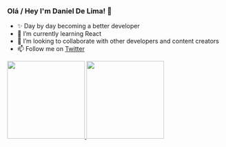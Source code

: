 ### Olá / Hey I'm Daniel De Lima! 👋

- ✨ Day by day becoming a better developer
- 🌱 I’m currently learning React
- 🎃 I’m looking to collaborate with other developers and content creators
- 📫 Follow me on [Twitter](https://twitter.com/dndanli) <br>

 <div>
  <a href="https://github.com/dndanli">
  <img height="180em" src="https://github-readme-stats.vercel.app/api?username=dndanli&show_icons=true&theme=dracula&include_all_commits=true&count_private=true"/>
    
  <img height="180em" src="https://github-readme-stats.vercel.app/api/top-langs/?username=dndanli&layout=compact&langs_count=7&theme=dracula"/>
</div>


